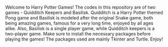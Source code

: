 Welcome to Harry Potter Games!
The codes in this repository are of two games - Quidditch Keepers and Basilisk.
Quidditch is a Harry Potter themed Pong game and Basilisk is modeled after the original Snake game, both being amazing games, famous for a very long time, enjoyed by all ages alike.
Also, Basilisk is a single player game, while Quidditch keepers is a two-player game.
Make sure to install the necessary packages before playing the games!
The packages used are mainly Tkinter and Turtle.
Enjoy!
